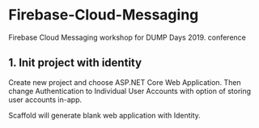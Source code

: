 # Firebase-Cloud-Messaging
Firebase Cloud Messaging workshop for DUMP Days 2019. conference


## 1. Init project with identity
Create new project and choose ASP.NET Core Web Application. Then change Authentication to Individual User Accounts with option of storing user accounts in-app.  

Scaffold will generate blank web application with Identity.
